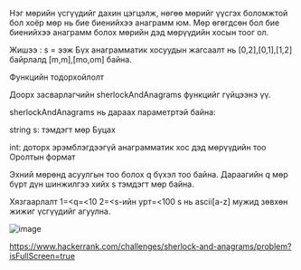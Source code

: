 Нэг мөрийн үсгүүдийг дахин цэгцэлж, нөгөө мөрийг үүсгэх боломжтой бол хоёр мөр нь бие биенийхээ анаграмм юм. Мөр өгөгдсөн бол бие биенийхээ анаграмм болох мөрийн дэд мөрүүдийн хосын тоог ол.

Жишээ :
s = ээж
Бүх анаграмматик хосуудын жагсаалт нь [0,2],[0,1],[1,2] байрлалд [m,m],[mo,om] байна.

Функцийн тодорхойлолт

Доорх засварлагчийн sherlockAndAnagrams функцийг гүйцээнэ үү.

sherlockAndAnagrams нь дараах параметртэй байна:

string s: тэмдэгт мөр
Буцах

int: доторх эрэмблэгдээгүй анаграмматик хос дэд мөрүүдийн тоо 
Оролтын формат

Эхний мөрөнд асуулгын тоо болох q бүхэл тоо байна.
Дараагийн q мөр бүрт дүн шинжилгээ хийх s тэмдэгт мөр байна.

Хязгаарлалт
1=<q=<10
2=<s-ийн урт=<100
s нь ascii[a-z] мужид зөвхөн жижиг үсгүүдийг агуулна.



![image](https://github.com/user-attachments/assets/4788d8d1-0492-424a-bbbf-6032d6ee7635)

https://www.hackerrank.com/challenges/sherlock-and-anagrams/problem?isFullScreen=true
